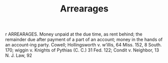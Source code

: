---
title: Arrearages
letter: A
permalink: "/definitions/arrearages.html"
body: r ARREARAGES. Money unpaid at the due time, as rent behind; the remainder due
  after payment of a part of an account; money in the hands of an account-ing party.
  Cowell; Hollingsworth v. w’illis, 64 Miss. 152, 8 South. 170; wiggin v. Knights
  of Pythias (C. C.) 31 Fed. 122; Condit v. Neighbor, 13 N. J. Law, 92
published_at: '2018-07-07'
source: Black's Law Dictionary
layout: post
---